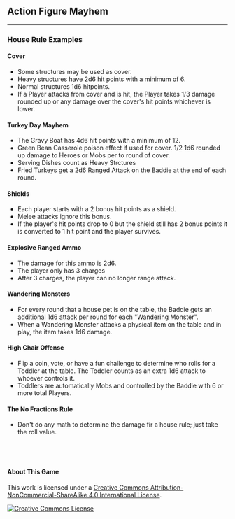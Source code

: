 ## Action Figure Mayhem

___

### House Rule Examples

#### Cover
* Some structures may be used as cover. 
* Heavy structures have 2d6 hit points with a minimum of 6.
* Normal structures 1d6 hitpoints. 
* If a Player attacks from cover and is hit, the Player takes 1/3 damage rounded up or any damage over the cover's hit points whichever is lower. 
        
#### Turkey Day Mayhem
* The Gravy Boat has 4d6 hit points with a minimum of 12.
* Green Bean Casserole poison effect if used for cover. 1/2 1d6 rounded up damage to Heroes or Mobs per to round of cover. 
* Serving Dishes count as Heavy Strctures
* Fried Turkeys get a 2d6 Ranged Attack on the Baddie at the end of each round. 
           
#### Shields
* Each player starts with a 2 bonus hit points as a shield.
* Melee attacks ignore this bonus.
* If the player's hit points drop to 0 but the shield still has 2 bonus points it is converted to 1 hit point and the player survives. 

#### Explosive Ranged Ammo
* The damage for this ammo is 2d6. 
* The player only has 3 charges
* After 3 charges, the player can no longer range attack.

#### Wandering Monsters
* For every round that a house pet is on the table, the Baddie gets an additional 1d6 attack per round for each "Wandering Monster".
* When a Wandering Monster attacks a physical item on the table and in play, the item takes 1d6 damage. 

#### High Chair Offense
* Flip a coin, vote, or have a fun challenge to determine who rolls for a Toddler at the table. The Toddler counts as an extra 1d6 attack to whoever controls it. 
* Toddlers are automatically Mobs and controlled by the Baddie with 6 or more total Players. 

#### The No Fractions Rule
* Don't do any math to determine the damage fir a house rule; just take the roll value. 


           
&nbsp;
---

#### About This Game
This work is licensed under a [Creative Commons Attribution-NonCommercial-ShareAlike 4.0 International License](http://creativecommons.org/licenses/by-nc-sa/4.0/).

[![Creative Commons License](https://i.creativecommons.org/l/by-nc-sa/4.0/88x31.png)](http://creativecommons.org/licenses/by-nc-sa/4.0/)  
